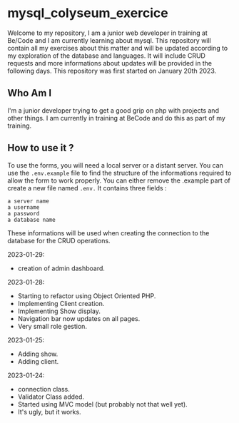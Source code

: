# mysql_colyseum_exercice

Welcome to my repository, I am a junior web developer in training at Be/Code and I am currently learning about mysql. This repository will contain all my exercises about this matter and will be updated according to my exploration of the database and languages. It will include CRUD requests and more informations about updates will be provided in the following days. This repository was first started on January 20th 2023. 

## Who Am I

I'm a junior developer trying to get a good grip on php with projects and other things. I am currently in training at BeCode and do this as part of my training.

## How to use it ?

To use the forms, you will need a local server or a distant server. You can use the ```.env.example``` file to find the structure of the informations required to allow the form to work properly. You can either remove the .example part of create a new file named ```.env.``` It contains three fields :

    a server name
    a username
    a password
    a database name

These informations will be used when creating the connection to the database for the CRUD operations.

2023-01-29:
- creation of admin dashboard.

2023-01-28: 
- Starting to refactor using Object Oriented PHP.
- Implementing Client creation.
- Implementing Show display.
- Navigation bar now updates on all pages.
- Very small role gestion.

2023-01-25:

- Adding show.
- Adding client.

2023-01-24: 

- connection class.
- Validator Class added.
- Started using MVC model (but probably not that well yet).
- It's ugly, but it works.



